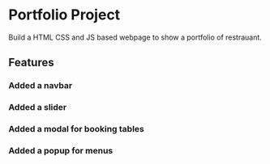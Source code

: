 # Portfolio Project

Build a HTML CSS and JS based webpage to show a portfolio of restrauant.

## Features 
### Added a navbar
### Added a slider
### Added a modal for booking tables
### Added a popup for menus
